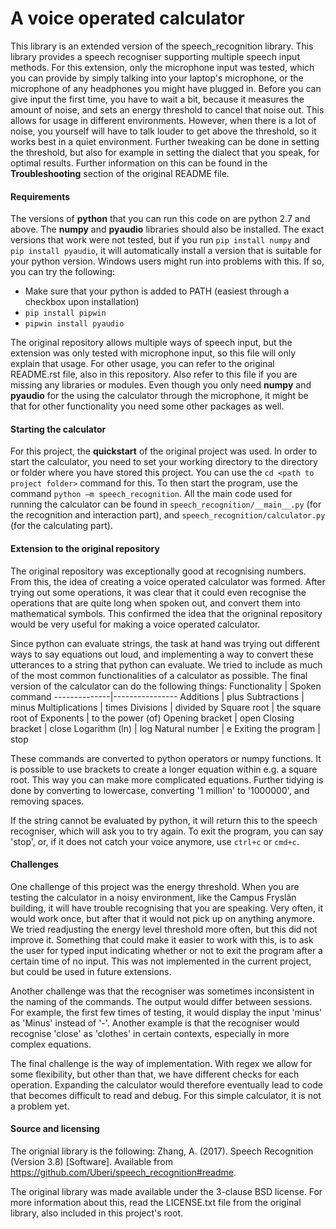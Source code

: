 A voice operated calculator
==========================
This library is an extended version of the speech_recognition library. This library provides a speech recogniser supporting multiple speech input methods. For this extension, only the microphone input was tested, which you can provide by simply talking into your laptop's microphone, or the microphone of any headphones you might have plugged in. Before you can give input the first time, you have to wait a bit, because it measures the amount of noise, and sets an energy threshold to cancel that noise out. This allows for usage in different environments. However, when there is a lot of noise, you yourself will have to talk louder to get above the threshold, so it works best in a quiet environment. Further tweaking can be done in setting the threshold, but also for example in setting the dialect that you speak, for optimal results. Further information on this can be found in the **Troubleshooting** section of the original README file.

#### Requirements
The versions of **python** that you can run this code on are python 2.7 and above.
The **numpy** and **pyaudio** libraries should also be installed. The exact versions that work were not tested, but if you run ``pip install numpy`` and ``pip install pyaudio``, it will automatically install a version that is suitable for your python version.
Windows users might run into problems with this. If so, you can try the following:
* Make sure that your python is added to PATH (easiest through a checkbox upon installation)
* ``pip install pipwin``
* ``pipwin install pyaudio``

The original repository allows multiple ways of speech input, but the extension was only tested with microphone input, so this file will only explain that usage. For other usage, you can refer to the original README.rst file, also in this repository. Also refer to this file if you are missing any libraries or modules. Even though you only need **numpy** and **pyaudio** for the using the calculator through the microphone, it might be that for other functionality you need some other packages as well.

#### Starting the calculator
For this project, the **quickstart** of the original project was used.
In order to start the calculator, you need to set your working directory to the directory or folder where you have stored this project. You can use the ``cd <path to project folder>`` command for this.
To then start the program, use the command ``python –m speech_recognition``. All the main code used for running the calculator can be found in ``speech_recognition/__main__.py`` (for the recognition and interaction part), and ``speech_recognition/calculator.py`` (for the calculating part).

#### Extension to the original repository
The original repository was exceptionally good at recognising numbers. From this, the idea of creating a voice operated calculator was formed. After trying out some operations, it was clear that it could even recognise the operations that are quite long when spoken out, and convert them into mathematical symbols. This confirmed the idea that the origninal repository would be very useful for making a voice operated calculator.

Since python can evaluate strings, the task at hand was trying out different ways to say equations out loud, and implementing a way to convert these utterances to a string that python can evaluate. We tried to include as much of the most common functionalities of a calculator as possible. The final version of the calculator can do the following things:
Functionality | Spoken command
--------------|----------------
Additions     | plus
Subtractions  | minus
Multiplications | times
Divisions | divided by
Square root | the square root of
Exponents | to the power (of)
Opening bracket | open
Closing bracket | close
Logarithm (ln) | log
Natural number | e
Exiting the program | stop

These commands are converted to python operators or numpy functions. It is possible to use brackets to create a longer equation within e.g. a square root. This way you can make more complicated equations. Further tidying is done by converting to lowercase, converting '1 million' to '1000000', and removing spaces.

If the string cannot be evaluated by python, it will return this to the speech recogniser, which will ask you to try again.
To exit the program, you can say 'stop', or, if it does not catch your voice anymore, use ``ctrl+c`` or ``cmd+c``.

#### Challenges
One challenge of this project was the energy threshold. When you are testing the calculator in a noisy environment, like the Campus Fryslân building, it will have trouble recognising that you are speaking. Very often, it would work once, but after that it would not pick up on anything anymore. We tried readjusting the energy level threshold more often, but this did not improve it. Something that could make it easier to work with this, is to ask the user for typed input indicating whether or not to exit the program after a certain time of no input. This was not implemented in the current project, but could be used in future extensions.

Another challenge was that the recogniser was sometimes inconsistent in the naming of the commands. The output would differ between sessions. For example, the first few times of testing, it would display the input 'minus' as 'Minus' instead of '-'. Another example is that the recogniser would recognise 'close' as 'clothes' in certain contexts, especially in more complex equations.

The final challenge is the way of implementation. With regex we allow for some flexibility, but other than that, we have different checks for each operation. Expanding the calculator would therefore eventually lead to code that becomes difficult to read and debug. For this simple calculator, it is not a problem yet.

#### Source and licensing
The orignial library is the following:
Zhang, A. (2017). Speech Recognition (Version 3.8) [Software]. Available from https://github.com/Uberi/speech_recognition#readme.

The original library was made available under the 3-clause BSD license. For more information about this, read the LICENSE.txt file from the original library, also included in this project's root.
